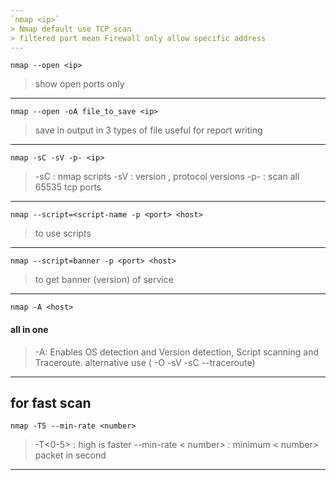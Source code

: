 ```yaml
---
`nmap <ip>`
> Nmap default use TCP scan
> filtered port mean Firewall only allow specific address
---
```

`nmap --open <ip>`
>show open ports only

---
`nmap --open -oA file_to_save <ip>`
>save in output in 3 types of file 
>useful for report writing 

---
`nmap -sC -sV -p- <ip>`
>-sC : nmap scripts
>-sV : version , protocol versions
>-p- : scan all 65535 tcp ports

---
`nmap --script=<script-name -p <port> <host>`
> to use scripts

---
`nmap --script=banner -p <port> <host>`
> to get banner (version) of service

---

`nmap -A <host>`
#### all in one
>-A: Enables OS detection and Version detection, Script scanning and Traceroute.
>alternative use ( -O -sV -sC --traceroute)
---

## for fast scan 
`nmap -T5 --min-rate <number> `
>-T<0-5>  : high is faster
>--min-rate < number>  : minimum < number> packet in second
---

 



